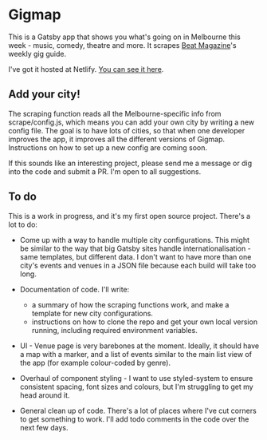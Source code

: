 # Gigmap
This is a Gatsby app that shows you what's going on in Melbourne this week - music, comedy, theatre and more. It scrapes [Beat Magazine](https://www.beat.com.au/gig-guide/)'s weekly gig guide.

I've got it hosted at Netlify. [You can see it here](https://gigmap.netlify.com).

## Add your city!

The scraping function reads all the Melbourne-specific info from scrape/config.js, which means you can add your own city by writing a new config file. The goal is to have lots of cities, so that when one developer improves the app, it improves all the different versions of Gigmap. Instructions on how to set up a new config are coming soon.

If this sounds like an interesting project, please send me a message or dig into the code and submit a PR. I'm open to all suggestions.

## To do

This is a work in progress, and it's my first open source project. There's a lot to do:
- Come up with a way to handle multiple city configurations. This might be similar to the way that big Gatsby sites handle internationalisation - same templates, but different data. I don't want to have more than one city's events and venues in a JSON file because each build will take too long.

- Documentation of code. I'll write:
    - a summary of how the scraping functions work, and make a template for new city configurations.
    - instructions on how to clone the repo and get your own local version running, including required environment variables.

- UI - Venue page is very barebones at the moment. Ideally, it should have a map with a marker, and a list of events similar to the main list view of the app (for example colour-coded by genre).

- Overhaul of component styling - I want to use styled-system to ensure consistent spacing, font sizes and colours, but I'm struggling to get my head around it.

- General clean up of code. There's a lot of places where I've cut corners to get something to work. I'll add todo comments in the code over the next few days.

